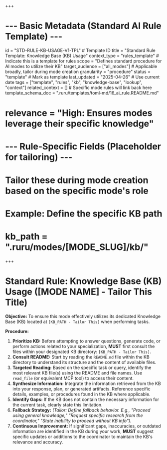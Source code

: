 +++
# --- Basic Metadata (Standard AI Rule Template) ---
id = "STD-RULE-KB-USAGE-V1-TPL" # Template ID
title = "Standard Rule Template: Knowledge Base (KB) Usage"
context_type = "rules_template" # Indicate this is a template for rules
scope = "Defines standard procedure for AI modes to utilize their KB"
target_audience = ["all_modes"] # Applicable broadly, tailor during mode creation
granularity = "procedure"
status = "template" # Mark as template
last_updated = "2025-04-26" # Use current date
tags = ["template", "rules", "kb", "knowledge-base", "lookup", "context"]
related_context = [] # Specific mode rules will link back here
template_schema_doc = ".ruru/templates/toml-md/16_ai_rule.README.md"
# relevance = "High: Ensures modes leverage their specific knowledge"

# --- Rule-Specific Fields (Placeholder for tailoring) ---
# Tailor these during mode creation based on the specific mode's role
# Example: Define the specific KB path
# kb_path = ".ruru/modes/[MODE_SLUG]/kb/"
+++

# Standard Rule: Knowledge Base (KB) Usage ([MODE NAME] - Tailor This Title)

**Objective:** To ensure this mode effectively utilizes its dedicated Knowledge Base (KB) located at `[KB_PATH - Tailor This]` when performing tasks.

**Procedure:**

1.  **Prioritize KB:** Before attempting to answer questions, generate code, or perform actions related to your specialization, **MUST** first consult the files within your designated KB directory: `[KB_PATH - Tailor This]`.
2.  **Consult README:** Start by reading the `README.md` file within the KB directory to understand its structure and the content of available files.
3.  **Targeted Reading:** Based on the specific task or query, identify the most relevant KB file(s) using the README and file names. Use `read_file` (or equivalent MCP tool) to access their content.
4.  **Synthesize Information:** Integrate the information retrieved from the KB into your response, plan, or generated artifacts. Reference specific details, examples, or procedures found in the KB where applicable.
5.  **Identify Gaps:** If the KB does not contain the necessary information for the current task, clearly state this limitation.
6.  **Fallback Strategy:** *(Tailor: Define fallback behavior. E.g., "Proceed using general knowledge," "Request specific research from the coordinator," "State inability to proceed without KB info").*
7.  **Continuous Improvement:** If significant gaps, inaccuracies, or outdated information are identified in the KB during your work, **MUST** suggest specific updates or additions to the coordinator to maintain the KB's relevance and accuracy.
